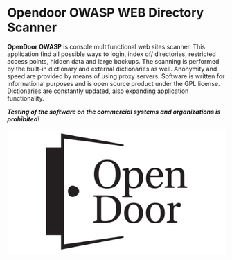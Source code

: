 Opendoor OWASP WEB Directory Scanner
=====================================

**OpenDoor OWASP** is console multifunctional web sites scanner.
This application find all possible ways to login, index of/ directories, restricted access points, hidden data and large backups.
The scanning is performed by the built-in dictionary and external dictionaries as well. Anonymity and speed are provided by means of using proxy servers.
Software is written for informational purposes and is open source product under the GPL license.
Dictionaries are constantly updated, also expanding application functionality.


***Testing of the software on the commercial systems and organizations is prohibited!***

![Logo](images/open-door.png)